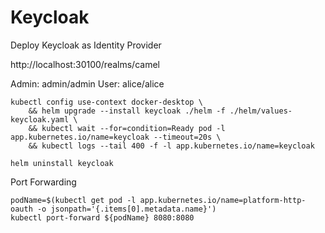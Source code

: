 
# Keycloak

Deploy Keycloak as Identity Provider

http://localhost:30100/realms/camel

Admin:  admin/admin
User:   alice/alice

```
kubectl config use-context docker-desktop \
    && helm upgrade --install keycloak ./helm -f ./helm/values-keycloak.yaml \
    && kubectl wait --for=condition=Ready pod -l app.kubernetes.io/name=keycloak --timeout=20s \
    && kubectl logs --tail 400 -f -l app.kubernetes.io/name=keycloak

helm uninstall keycloak
```

Port Forwarding

```
podName=$(kubectl get pod -l app.kubernetes.io/name=platform-http-oauth -o jsonpath='{.items[0].metadata.name}')
kubectl port-forward ${podName} 8080:8080
```
